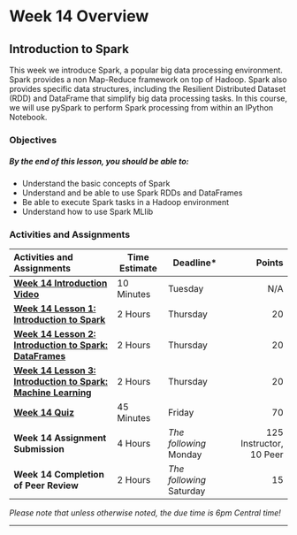 # Week 14 Overview #

## Introduction to Spark ##

This week we introduce Spark, a popular big data processing environment. Spark provides a non Map-Reduce framework on top of Hadoop. Spark also provides specific data structures, including the Resilient Distributed Dataset (RDD) and DataFrame that simplify big data processing tasks. In this course, we will use pySpark to perform Spark processing from within an IPython Notebook.

### Objectives ###

##### By the end of this lesson, you should be able to: ######

- Understand the basic concepts of Spark
- Understand and be able to use Spark RDDs and DataFrames 
- Be able to execute Spark tasks in a Hadoop environment
- Understand how to use Spark MLlib

### Activities and Assignments ###

| Activities and Assignments               | Time Estimate | Deadline*                |                  Points |
| :--------------------------------------- | ------------- | ------------------------ | ----------------------: |
| **[Week 14 Introduction Video][wv]**     | 10 Minutes    | Tuesday                  |                     N/A |
| **[Week 14 Lesson 1: Introduction to Spark](lesson1.md)** | 2 Hours       | Thursday                 |                      20 |
| **[Week 14 Lesson 2: Introduction to Spark: DataFrames](lesson2.md)** | 2 Hours       | Thursday                 |                      20 |
| **[Week 14 Lesson 3: Introduction to Spark: Machine Learning](lesson3.md)** | 2 Hours       | Thursday                 |                      20 |
| **[Week 14 Quiz][wq]**                   | 45 Minutes    | Friday                   |                      70 |
| **Week 14 Assignment Submission**        | 4 Hours       | *The following* Monday   | 125 Instructor, 10 Peer |
| **Week 14 Completion of Peer Review**    | 2 Hours       | *The following* Saturday |                      15 |

*Please note that unless otherwise noted, the due time is 6pm Central time!*

----------
[wv]: https://mediaspace.illinois.edu/media/w14ov/1_aadylm3t
[wq]: https://learn.illinois.edu/mod/quiz/view.php?id=1844367
